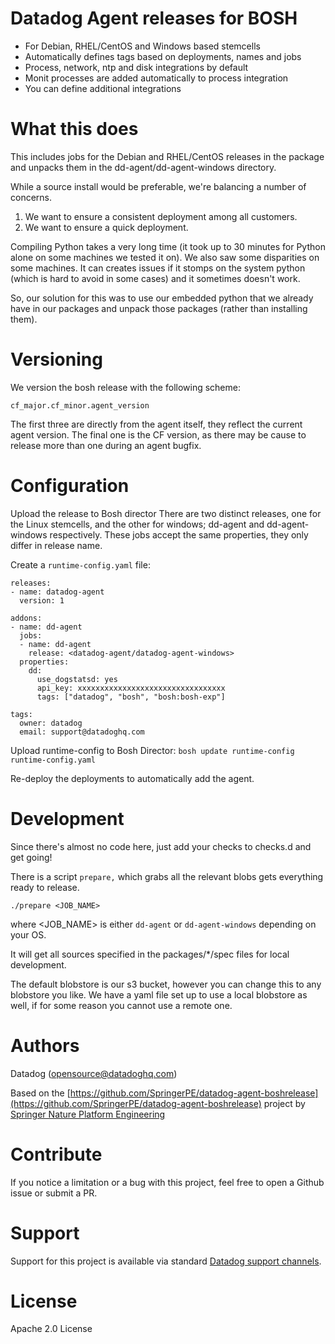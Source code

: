 # Datadog Agent releases for BOSH

* For Debian, RHEL/CentOS and Windows based stemcells
* Automatically defines tags based on deployments, names and jobs
* Process, network, ntp and disk integrations by default
* Monit processes are added automatically to process integration
* You can define additional integrations


# What this does

This includes jobs for the Debian and RHEL/CentOS releases in the package and unpacks them in the dd-agent/dd-agent-windows directory.

While a source install would be preferable, we're balancing a number of concerns.

1. We want to ensure a consistent deployment among all customers.
1. We want to ensure a quick deployment.

Compiling Python takes a very long time (it took up to 30 minutes for Python alone on some machines we tested it on).
We also saw some disparities on some machines. It can creates issues if it stomps on the system python (which is hard to avoid in some cases) and it sometimes doesn't work.

So, our solution for this was to use our embedded python that we already have in our packages and unpack those packages (rather than installing them).


# Versioning

We version the bosh release with the following scheme:

`cf_major.cf_minor.agent_version`

The first three are directly from the agent itself, they reflect the current agent version. The final one is the CF version, as there may be cause to release more than one during an agent bugfix.


# Configuration

Upload the release to Bosh director
There are two distinct releases, one for the Linux stemcells, and the other for windows; dd-agent and dd-agent-windows respectively. These jobs accept the same properties, they only differ in release name.

Create a `runtime-config.yaml` file:
```
releases:
- name: datadog-agent
  version: 1

addons:
- name: dd-agent
  jobs:
  - name: dd-agent
    release: <datadog-agent/datadog-agent-windows>
  properties:
    dd:
      use_dogstatsd: yes
      api_key: xxxxxxxxxxxxxxxxxxxxxxxxxxxxxxxxx
      tags: ["datadog", "bosh", "bosh:bosh-exp"]

tags:
  owner: datadog
  email: support@datadoghq.com
```

Upload runtime-config to Bosh Director: `bosh update runtime-config runtime-config.yaml`

Re-deploy the deployments to automatically add the agent.


# Development

Since there's almost no code here, just add your checks to checks.d and get going!

There is a script `prepare,` which grabs all the relevant blobs gets everything ready to release.
```
./prepare <JOB_NAME>
```

where <JOB_NAME> is either `dd-agent` or `dd-agent-windows` depending on your OS.

It will get all sources specified in the packages/\*/spec files for local development.

The default blobstore is our s3 bucket, however you can change this to any blobstore you like. We have a yaml file set up to use a local blobstore as well, if for some reason you cannot use a remote one.


# Authors
Datadog (opensource@datadoghq.com)

Based on the [https://github.com/SpringerPE/datadog-agent-boshrelease](https://github.com/SpringerPE/datadog-agent-boshrelease) project by [Springer Nature Platform Engineering](https://github.com/SpringerPE/)

# Contribute

If you notice a limitation or a bug with this project, feel free to open a Github issue or submit a PR.

# Support

Support for this project is available via standard [Datadog support channels](http://docs.datadoghq.com/help/).

# License

Apache 2.0 License

